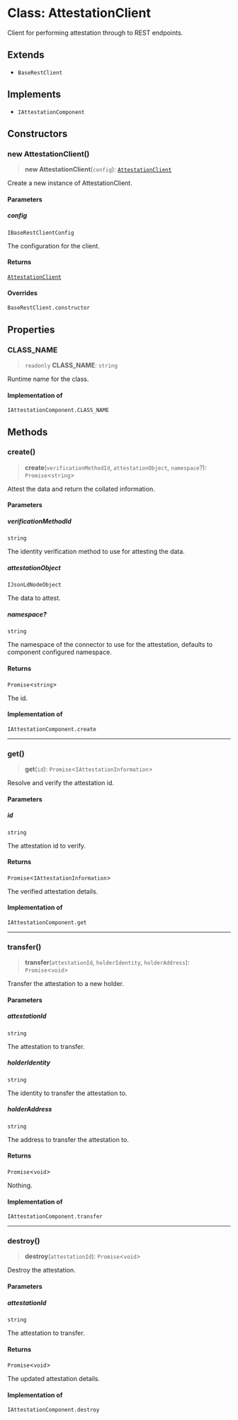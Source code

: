 # Class: AttestationClient

Client for performing attestation through to REST endpoints.

## Extends

- `BaseRestClient`

## Implements

- `IAttestationComponent`

## Constructors

### new AttestationClient()

> **new AttestationClient**(`config`): [`AttestationClient`](AttestationClient.md)

Create a new instance of AttestationClient.

#### Parameters

##### config

`IBaseRestClientConfig`

The configuration for the client.

#### Returns

[`AttestationClient`](AttestationClient.md)

#### Overrides

`BaseRestClient.constructor`

## Properties

### CLASS\_NAME

> `readonly` **CLASS\_NAME**: `string`

Runtime name for the class.

#### Implementation of

`IAttestationComponent.CLASS_NAME`

## Methods

### create()

> **create**(`verificationMethodId`, `attestationObject`, `namespace`?): `Promise`\<`string`\>

Attest the data and return the collated information.

#### Parameters

##### verificationMethodId

`string`

The identity verification method to use for attesting the data.

##### attestationObject

`IJsonLdNodeObject`

The data to attest.

##### namespace?

`string`

The namespace of the connector to use for the attestation, defaults to component configured namespace.

#### Returns

`Promise`\<`string`\>

The id.

#### Implementation of

`IAttestationComponent.create`

***

### get()

> **get**(`id`): `Promise`\<`IAttestationInformation`\>

Resolve and verify the attestation id.

#### Parameters

##### id

`string`

The attestation id to verify.

#### Returns

`Promise`\<`IAttestationInformation`\>

The verified attestation details.

#### Implementation of

`IAttestationComponent.get`

***

### transfer()

> **transfer**(`attestationId`, `holderIdentity`, `holderAddress`): `Promise`\<`void`\>

Transfer the attestation to a new holder.

#### Parameters

##### attestationId

`string`

The attestation to transfer.

##### holderIdentity

`string`

The identity to transfer the attestation to.

##### holderAddress

`string`

The address to transfer the attestation to.

#### Returns

`Promise`\<`void`\>

Nothing.

#### Implementation of

`IAttestationComponent.transfer`

***

### destroy()

> **destroy**(`attestationId`): `Promise`\<`void`\>

Destroy the attestation.

#### Parameters

##### attestationId

`string`

The attestation to transfer.

#### Returns

`Promise`\<`void`\>

The updated attestation details.

#### Implementation of

`IAttestationComponent.destroy`
